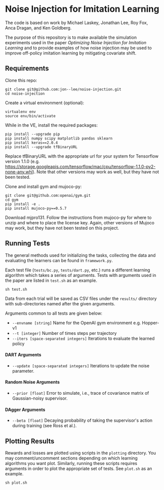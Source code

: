 # Noise Injection for Imitation Learning

The code is based on work by Michael Laskey, Jonathan Lee, Roy Fox, Anca Dragan, and Ken Goldberg.

The purpose of this repository is to make available the simulation
experiments used in the paper *Optimizing Noise Injection for Imitation Learning*
and to provide examples of how noise injection may be used to improve off-policy imitation learning
by mitigating covariate shift.

## Requirements
Clone this repo:
	
	git clone git@github.com:jon--lee/noise-injection.git
	cd noise-injection

Create a virtual environment (optional):

	virtualenv env
	source env/bin/activate

While in the VE, install the required packages:

	pip install --upgrade pip
	pip install numpy scipy matplotlib pandas sklearn
	pip install keras==2.0.4
	pip install --upgrade tfBinaryURL 

Replace tfBinaryURL with the appropriate url for your system for Tensorflow version 1.1.0 (e.g. https://storage.googleapis.com/tensorflow/mac/cpu/tensorflow-1.1.0-py2-none-any.whl).
Note that other versions may work as well, but they have not been tested.

Clone and install gym and mujoco-py:

	git clone git@github.com:openai/gym.git
	cd gym
	pip install -e .
	pip install mujoco-py==0.5.7

Download mjpro131. Follow the instructions from mujoco-py for where to unzip and where to place the license key.
Again, other versions of Mujoco may work, but they have not been tested on this project.


## Running Tests

The general methods used for initializing the tasks, collecting the data and evaluating the learners can be found in `framework.py`.

Each test file (`tests/bc.py`, `tests/dart.py`, etc.) runs a different learning algorithm which takes a series of arguments.
Tests with arguments used in the paper are listed in `test.sh` as an example.

	sh test.sh

Data from each trial will be saved as CSV files under the `results/` directory with sub-directories named after the given arguments.

Arguments common to all tests are given below:
	
* `--envname [string]` Name for the OpenAI gym environment e.g. Hopper-v1
* `--t [integer]` Number of times steps per trajectory
* `--iters [space-separated integers]` Iterations to evaluate the learned policy

#### DART Arguments

* `--update [space-separated integers]` Iterations to update the noise parameter.

#### Random Noise Arguments

* `--prior [float]` Error to simulate, i.e., trace of covariance matrix of Gaussian-noisy supervisor.

#### DAgger Arguments

* `--beta [float]` Decaying probability of taking the supervisor's action during training (see Ross et al.).


## Plotting Results

Rewards and losses are plotted using scripts in the `plotting` directory. You may comment/uncomment sections depending on which learning
algorithms you want plot. Similarly, running these scripts requires arguments in order to plot the appropriate set of tests. See `plot.sh` as an example.

	sh plot.sh
